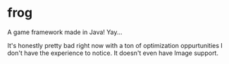 # frog

A game framework made in Java! Yay...

It's honestly pretty bad right now with a ton of optimization oppurtunities I don't have the experience to notice. It doesn't even have Image support.
